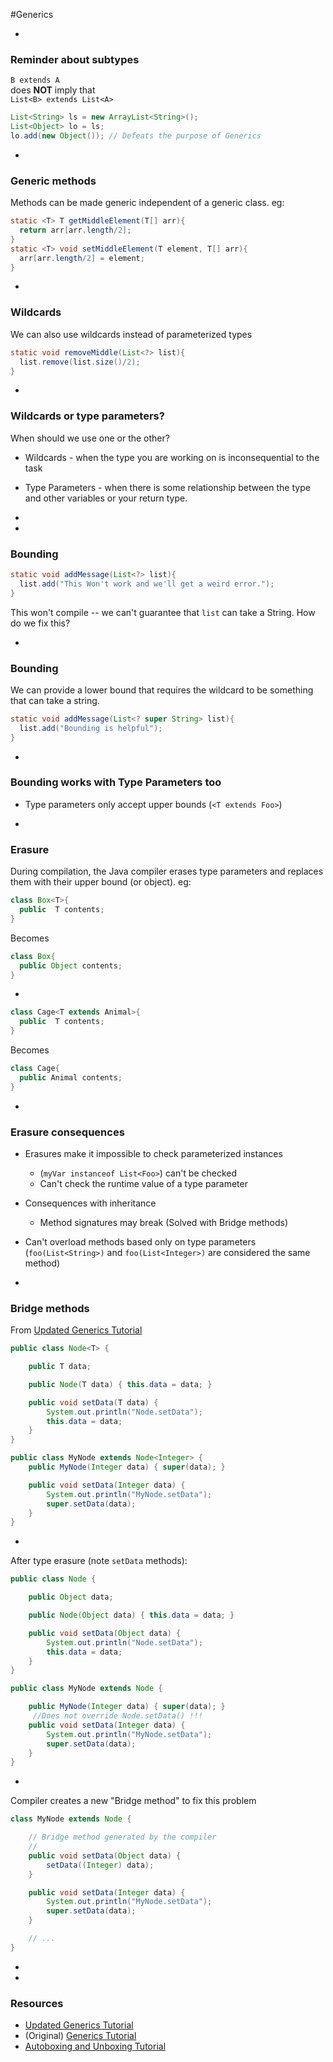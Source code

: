 #Generics


-
### Reminder about subtypes

`B extends A`  
does **NOT** imply that  
`List<B> extends List<A>`

```Java
List<String> ls = new ArrayList<String>();
List<Object> lo = ls;
lo.add(new Object()); // Defeats the purpose of Generics

```

-
### Generic methods

Methods can be made generic independent of a generic class. eg:

```Java
static <T> T getMiddleElement(T[] arr){
  return arr[arr.length/2];
}
static <T> void setMiddleElement(T element, T[] arr){
  arr[arr.length/2] = element;
}
```

-
### Wildcards

We can also use wildcards instead of parameterized types

```Java
static void removeMiddle(List<?> list){
  list.remove(list.size()/2);
}
```

-
### Wildcards or type parameters?

When should we use one or the other?

- Wildcards - when the type you are working on is inconsequential to the task
- Type Parameters - when there is some relationship between the type and other variables or your return type.

-
-
### Bounding

```Java
static void addMessage(List<?> list){
  list.add("This Won't work and we'll get a weird error.");
}
```

This won't compile -- we can't guarantee that `list` can take a String. How do we fix this?

-
### Bounding

We can provide a lower bound that requires the wildcard to be something that can take a string.

```Java
static void addMessage(List<? super String> list){
  list.add("Bounding is helpful");
}
```

-
### Bounding works with Type Parameters too

- Type parameters only accept upper bounds (`<T extends Foo>`)


-
### Erasure

During compilation, the Java compiler erases type parameters and replaces them with their upper bound (or object). eg:

```Java
class Box<T>{
  public  T contents;
}
```
Becomes
```Java
class Box{
  public Object contents;
}
```

-

```Java
class Cage<T extends Animal>{
  public  T contents;
}
```
Becomes
```Java
class Cage{
  public Animal contents;
}
```

-
### Erasure consequences

- Erasures make it impossible to check parameterized instances 
  - (`myVar instanceof List<Foo>`) can't be checked
  - Can't check the runtime value of a type parameter
- Consequences with inheritance
  - Method signatures may break (Solved with Bridge methods)
- Can't overload methods based only on type parameters (`foo(List<String>)` and `foo(List<Integer>)` are considered the same method)


-
### Bridge methods

From [Updated Generics Tutorial](https://docs.oracle.com/javase/tutorial/java/generics/bridgeMethods.html)

```Java
public class Node<T> {

    public T data;

    public Node(T data) { this.data = data; }

    public void setData(T data) {
        System.out.println("Node.setData");
        this.data = data;
    }
}

public class MyNode extends Node<Integer> {
    public MyNode(Integer data) { super(data); }

    public void setData(Integer data) {
        System.out.println("MyNode.setData");
        super.setData(data);
    }
}
```

-
After type erasure (note `setData` methods):

```Java
public class Node {

    public Object data;

    public Node(Object data) { this.data = data; }

    public void setData(Object data) {
        System.out.println("Node.setData");
        this.data = data;
    }
}

public class MyNode extends Node {

    public MyNode(Integer data) { super(data); }
	 //Does not override Node.setData() !!!
    public void setData(Integer data) {
        System.out.println("MyNode.setData");
        super.setData(data);
    }
}
```

-
Compiler creates a new "Bridge method" to fix this problem

```Java
class MyNode extends Node {

    // Bridge method generated by the compiler
    //
    public void setData(Object data) {
        setData((Integer) data);
    }

    public void setData(Integer data) {
        System.out.println("MyNode.setData");
        super.setData(data);
    }

    // ...
}
```


-
-
### Resources

- [Updated Generics Tutorial](https://docs.oracle.com/javase/tutorial/java/generics/index.html)
- (Original) [Generics Tutorial](https://docs.oracle.com/javase/tutorial/extra/generics/index.html)
- [Autoboxing and Unboxing Tutorial](https://docs.oracle.com/javase/tutorial/java/data/autoboxing.html)
